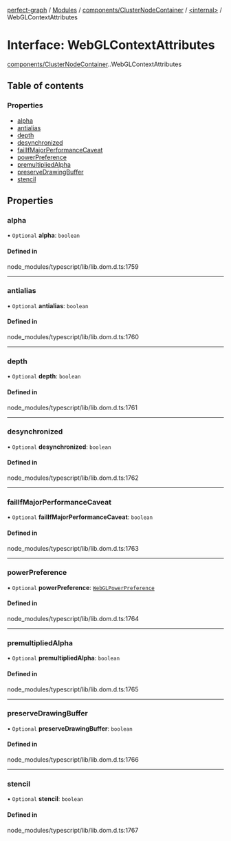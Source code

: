 [perfect-graph](../README.md) / [Modules](../modules.md) / [components/ClusterNodeContainer](../modules/components_ClusterNodeContainer.md) / [<internal\>](../modules/components_ClusterNodeContainer._internal_.md) / WebGLContextAttributes

# Interface: WebGLContextAttributes

[components/ClusterNodeContainer](../modules/components_ClusterNodeContainer.md).[<internal>](../modules/components_ClusterNodeContainer._internal_.md).WebGLContextAttributes

## Table of contents

### Properties

- [alpha](components_ClusterNodeContainer._internal_.WebGLContextAttributes.md#alpha)
- [antialias](components_ClusterNodeContainer._internal_.WebGLContextAttributes.md#antialias)
- [depth](components_ClusterNodeContainer._internal_.WebGLContextAttributes.md#depth)
- [desynchronized](components_ClusterNodeContainer._internal_.WebGLContextAttributes.md#desynchronized)
- [failIfMajorPerformanceCaveat](components_ClusterNodeContainer._internal_.WebGLContextAttributes.md#failifmajorperformancecaveat)
- [powerPreference](components_ClusterNodeContainer._internal_.WebGLContextAttributes.md#powerpreference)
- [premultipliedAlpha](components_ClusterNodeContainer._internal_.WebGLContextAttributes.md#premultipliedalpha)
- [preserveDrawingBuffer](components_ClusterNodeContainer._internal_.WebGLContextAttributes.md#preservedrawingbuffer)
- [stencil](components_ClusterNodeContainer._internal_.WebGLContextAttributes.md#stencil)

## Properties

### alpha

• `Optional` **alpha**: `boolean`

#### Defined in

node_modules/typescript/lib/lib.dom.d.ts:1759

___

### antialias

• `Optional` **antialias**: `boolean`

#### Defined in

node_modules/typescript/lib/lib.dom.d.ts:1760

___

### depth

• `Optional` **depth**: `boolean`

#### Defined in

node_modules/typescript/lib/lib.dom.d.ts:1761

___

### desynchronized

• `Optional` **desynchronized**: `boolean`

#### Defined in

node_modules/typescript/lib/lib.dom.d.ts:1762

___

### failIfMajorPerformanceCaveat

• `Optional` **failIfMajorPerformanceCaveat**: `boolean`

#### Defined in

node_modules/typescript/lib/lib.dom.d.ts:1763

___

### powerPreference

• `Optional` **powerPreference**: [`WebGLPowerPreference`](../modules/components_ClusterNodeContainer._internal_.md#webglpowerpreference)

#### Defined in

node_modules/typescript/lib/lib.dom.d.ts:1764

___

### premultipliedAlpha

• `Optional` **premultipliedAlpha**: `boolean`

#### Defined in

node_modules/typescript/lib/lib.dom.d.ts:1765

___

### preserveDrawingBuffer

• `Optional` **preserveDrawingBuffer**: `boolean`

#### Defined in

node_modules/typescript/lib/lib.dom.d.ts:1766

___

### stencil

• `Optional` **stencil**: `boolean`

#### Defined in

node_modules/typescript/lib/lib.dom.d.ts:1767
